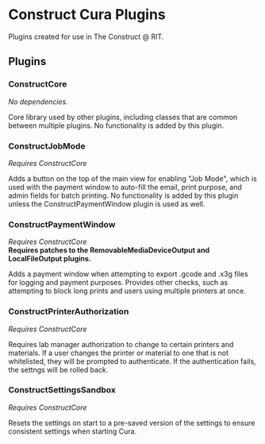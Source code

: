 # Construct Cura Plugins
Plugins created for use in The Construct @ RIT.

## Plugins
### ConstructCore
*No dependencies.*

Core library used by other plugins, including classes that
are common between multiple plugins. No functionality is
added by this plugin.

### ConstructJobMode
*Requires ConstructCore*

Adds a button on the top of the main view for enabling "Job Mode",
which is used with the payment window to auto-fill the email,
print purpose, and admin fields for batch printing. No functionality
is added by this plugin unless the ConstructPaymentWindow plugin
is used as well.

### ConstructPaymentWindow
*Requires ConstructCore*<br>
**Requires patches to the RemovableMediaDeviceOutput and LocalFileOutput plugins.**

Adds a payment window when attempting to export .gcode and .x3g
files for logging and payment purposes. Provides other checks, such
as attempting to block long prints and users using multiple printers
at once.

### ConstructPrinterAuthorization
*Requires ConstructCore*

Requires lab manager authorization to change to certain printers
and materials. If a user changes the printer or material to one
that is not whitelisted, they will be prompted to authenticate. If
the authentication fails, the settngs will be rolled back.

### ConstructSettingsSandbox
*Requires ConstructCore*

Resets the settings on start to a pre-saved version of the settings
to ensure consistent settings when starting Cura.
